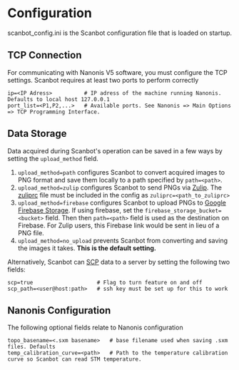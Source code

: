 # Configuration
scanbot_config.ini is the Scanbot configuration file that is loaded on startup.

## TCP Connection
For communicating with Nanonis V5 software, you must configure the TCP settings.
Scanbot requires at least two ports to perform correctly

```
ip=<IP Adress>          # IP adress of the machine running Nanonis. Defaults to local host 127.0.0.1
port_list=<P1,P2,...>   # Available ports. See Nanonis => Main Options => TCP Programming Interface.
```


## Data Storage
Data acquired during Scanbot's operation can be saved in a few ways by setting the ```upload_method``` field.

1. ```upload_method=path``` configures Scanbot to convert acquired images to PNG format and save them locally to a path specified by ```path=<path>```.
2. ```upload_method=zulip``` configures Scanbot to send PNGs via [Zulip](https://zulip.com/). The [zuliprc](https://zulip.com/api/running-bots) file must be included in the config as ```zuliprc=<path_to_zuliprc>```
3. ```upload_method=firebase``` configures Scanbot to upload PNGs to [Google Firebase Storage](https://firebase.google.com/docs/storage). 
If using firebase, set the ```firebase_storage_bucket=<bucket>``` field. Then then ```path=<path>``` field is used as the destination on Firebase.
For Zulip users, this Firebase link would be sent in lieu of a PNG file.
4. ```upload_method=no_upload``` prevents Scanbot from converting and saving the images it takes. **This is the default setting.**

Alternatively, Scanbot can [SCP](https://en.wikipedia.org/wiki/Secure_copy_protocol) data to a server by setting the following two fields:

```
scp=true                    # Flag to turn feature on and off
scp_path=<user@host:path>   # ssh key must be set up for this to work
```

## Nanonis Configuration
The following optional fields relate to Nanonis configuration
```
topo_basename=<.sxm basename>   # base filename used when saving .sxm files. Defaults 
temp_calibration_curve=<path>   # Path to the temperature calibration curve so Scanbot can read STM temperature.
```